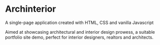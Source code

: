# Archinterior

A single-page application created with HTML, CSS and vanilla Javascript

Aimed at showcasing architectural and interior design prowess, a suitable portfolio site demo, perfect for interior designers, realtors and architects.    
